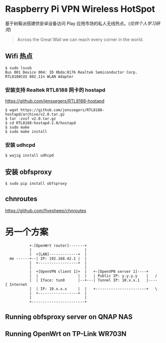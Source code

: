 # Raspberry Pi VPN Wireless HotSpot
基于树莓派搭建供安卓设备访问 Play 应用市场的私人无线热点。(_仅供个人学习研究_)

> Across the Great Wall we can reach every corner in the world.

## Wifi 热点

```
$ sudo lsusb
Bus 001 Device 004: ID 0bda:8176 Realtek Semiconductor Corp. RTL8188CUS 802.11n WLAN Adapter
```
### 安装支持 Realtek RTL8188 网卡的 hostapd

https://github.com/jenssegers/RTL8188-hostapd

```
$ wget https://github.com/jenssegers/RTL8188-hostapd/archive/v2.0.tar.gz
$ tar -zxvf v2.0.tar.gz
$ cd RTL8188-hostapd-2.0/hostapd
$ sudo make
$ sudo make install
```

### 安装 udhcpd

```
$ wajig install udhcpd
```


## 安装 obfsproxy

```
$ sudo pip install obfsproxy
```

## chnroutes

https://github.com/fivesheep/chnroutes

# 另一个方案

```
           +-[OpenWrt router]-------+
           |                        |
           |  +[LAN]-------------+  |
  me ------+--| IP: 192.168.42.1 |  |
           |  +------------------+  |
           |                        |
           |  +[OpenVPN client 1]+  |   +-[OpenVPN server 1]----+
           |  |                  |  |   | Public IP: y.y.y.y    |   /
           |  | Iface: tun0      |--+---| Tunnel IP: 10.x.x.1   |---- { Internet
           |  | IP: 10.x.x.x     |  |   +-----------------------+   \ 
           |  +------------------+  |
           |                        |
           +------------------------+
```

## Running obfsproxy server on QNAP NAS

## Running OpenWrt on TP-Link WR703N
